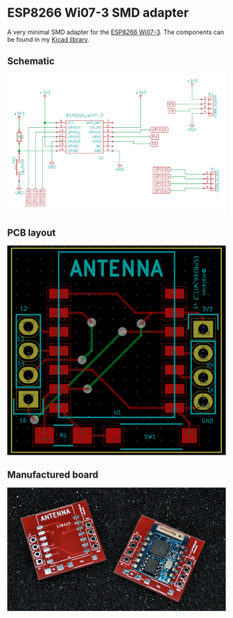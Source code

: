 # ESP8266 Wi07-3 SMD adapter

A very minimal SMD adapter for the [ESP8266 Wi07-3](http://www.electrodragon.com/product/esp8266-wifi-board-full-ios-smd/). The components can be found in my [Kicad library](https://github.com/mbialon/kicad).

## Schematic

![Schematic](doc/schema.png)

## PCB layout

![PCB](doc/pcb.png)

## Manufactured board

![Manufactured board](doc/board.png)
